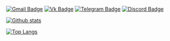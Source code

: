 
[![Gmail Badge](https://img.shields.io/badge/-Gmail-c14438?style=for-the-badge&logo=Gmail&logoColor=white&link=mailto:guvacode@gmail.com)](mailto:guvacode@gmail.com) 
[![Vk Badge](https://img.shields.io/badge/-VKontakte-0072b1?style=for-the-badge&logo=Vk&logoColor=white&link=https://vk.com/gunkovadim)](https://vk.com/gunkovadim) 
[![Telegram Badge](https://img.shields.io/badge/-Telegram-grey?style=for-the-badge&logo=telegram&logoColor=white&link=https://t.me/GuvaCode)](https://t.me/GuvaCode) 
[![Discord Badge](https://img.shields.io/badge/-Discord-blue?style=for-the-badge&logo=discord&logoColor=white&link=https://discord.gg/xc9D8ZWz)](https://discord.gg/xc9D8ZWz) 

[![Github stats](https://github-readme-stats.vercel.app/api?username=guvacode&show_icons=true&include_all_commits=true)](https://github.com/guvacode/github-readme-stats)

[![Top Langs](https://github-readme-stats.vercel.app/api/top-langs/?username=guvacode&layout=compact)](https://github.com/guvacode/github-readme-stats)
